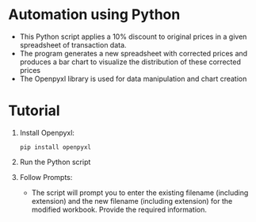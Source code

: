 # Automation using Python
- This Python script applies a 10% discount to original prices in a given spreadsheet of transaction data.
- The program generates a new spreadsheet with corrected prices and produces a bar chart to visualize the distribution of these corrected prices
- The Openpyxl library is used for data manipulation and chart creation

# Tutorial
1. Install Openpyxl: 
   
    ```
    pip install openpyxl
    ```

2. Run the Python script
3. Follow Prompts:
   - The script will prompt you to enter the existing filename (including extension) and the new filename (including extension) for the modified workbook. Provide the required information.
